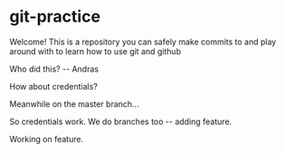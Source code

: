 # git-practice

Welcome! This is a repository you can safely make commits to and play around with to learn how to use git and github

Who did this? -- Andras

How about credentials?

Meanwhile on the master branch...

So credentials work. We do branches too -- adding feature.

Working on feature.

